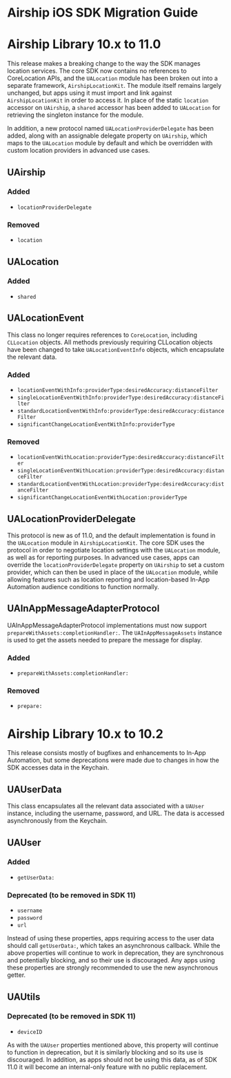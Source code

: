 # Airship iOS SDK Migration Guide

# Airship Library 10.x to 11.0

This release makes a breaking change to the way the SDK manages location services.
The core SDK now contains no references to CoreLocation APIs, and the `UALocation`
module has been broken out into a separate framework, `AirshipLocationKit`. The module
itself remains largely unchanged, but apps using it must import and link against
`AirshipLocationKit` in order to access it. In place of the static `location` accessor
on `UAirship`, a `shared` accessor has been added to `UALocation` for retrieving the
singleton instance for the module.

In addition, a new protocol named
`UALocationProviderDelegate` has been added, along with an assignable delegate property on
`UAirship`, which maps to the `UALocation` module by default and which be overridden
with custom location providers in advanced use cases.

## UAirship

### Added

* `locationProviderDelegate`

### Removed

* `location`

## UALocation

### Added

* `shared`

## UALocationEvent

This class no longer requires references to `CoreLocation`, including `CLLocation` objects.
All methods previously requiring CLLocation objects have been changed to take `UALocationEventInfo`
objects, which encapsulate the relevant data.

### Added

* `locationEventWithInfo:providerType:desiredAccuracy:distanceFilter`
* `singleLocationEventWithInfo:providerType:desiredAccuracy:distanceFilter`
* `standardLocationEventWithInfo:providerType:desiredAccuracy:distanceFilter`
* `significantChangeLocationEventWithInfo:providerType`

### Removed

* `locationEventWithLocation:providerType:desiredAccuracy:distanceFilter`
* `singleLocationEventWithLocation:providerType:desiredAccuracy:distanceFilter`
* `standardLocationEventWithLocation:providerType:desiredAccuracy:distanceFilter`
* `significantChangeLocationEventWithLocation:providerType`

## UALocationProviderDelegate

This protocol is new as of 11.0, and the default implementation is found in the `UALocation` module
in `AirshipLocationKit`. The core SDK uses the protocol in order to negotiate location settings with
the `UALocation` module, as well as for reporting purposes. In advanced use cases, apps can override
the `locationProviderDelegate` property on `UAirship` to set a custom provider, which can then be
used in place of the `UALocation` module, while allowing features such as location reporting and
location-based In-App Automation audience conditions to function normally.

## UAInAppMessageAdapterProtocol
UAInAppMessageAdapterProtocol implementations must now support `prepareWithAssets:completionHandler:`. 
The `UAInAppMessageAssets` instance is used to get the assets needed to prepare the message for display. 

### Added
* `prepareWithAssets:completionHandler:`

### Removed
* `prepare:` 

# Airship Library 10.x to 10.2

This release consists mostly of bugfixes and enhancements to In-App Automation, but some deprecations were made due
to changes in how the SDK accesses data in the Keychain.

## UAUserData

This class encapsulates all the relevant data associated with a `UAUser` instance, including the username,
password, and URL. The data is accessed asynchronously from the Keychain.

## UAUser

### Added

* `getUserData:`

### Deprecated (to be removed in SDK 11)

* `username`
* `password`
* `url`

Instead of using these properties, apps requiring access to the user data should call `getUserData:`, which
takes an asynchronous callback. While the above properties will continue to work in deprecation, they are
synchronous and potentially blocking, and so their use is discouraged. Any apps using these properties are strongly
recommended to use the new asynchronous getter.

## UAUtils

### Deprecated (to be removed in SDK 11)

* `deviceID`

As with the `UAUser` properties mentioned above, this property will continue to function in deprecation, but it
is similarly blocking and so its use is discouraged. In addition, as apps should not be using this data, as of SDK 11.0 it
will become an internal-only feature with no public replacement.

